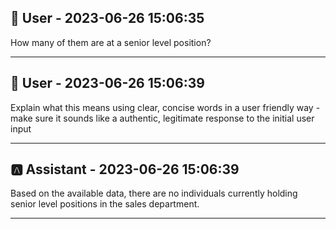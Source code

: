 
## 👤 User - 2023-06-26 15:06:35

How many of them are at a senior level position?

---

## 👤 User - 2023-06-26 15:06:39

Explain what this means using clear, concise words in a user friendly way - make sure it sounds like a authentic, legitimate response to the initial user input

---

## 🅰️ Assistant - 2023-06-26 15:06:39

Based on the available data, there are no individuals currently holding senior level positions in the sales department.

---
